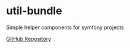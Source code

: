 # util-bundle
Simple helper components for symfony projects

[GitHub Repository](https://github.com/digital-foundation/util-bundle)
